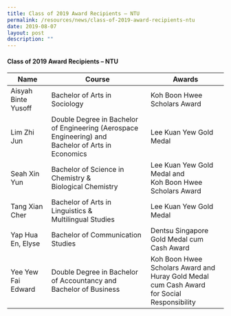```yaml
---
title: Class of 2019 Award Recipients – NTU
permalink: /resources/news/class-of-2019-award-recipients-ntu
date: 2019-08-07
layout: post
description: ""
---
```

#### Class of 2019 Award Recipients – NTU

| Name 	| Course 	| Awards 	|
|---	|---	|---	|
| Aisyah Binte Yusoff 	| Bachelor of Arts in Sociology 	| Koh Boon Hwee Scholars Award 	|
| Lim Zhi Jun 	| Double Degree in Bachelor of Engineering (Aerospace Engineering) and<br>Bachelor of Arts in Economics 	| Lee Kuan Yew Gold Medal 	|
| Seah Xin Yun 	| Bachelor of Science in Chemistry &<br>Biological Chemistry 	| Lee Kuan Yew Gold Medal and<br>Koh Boon Hwee Scholars Award 	|
| Tang Xian Cher 	| Bachelor of Arts in Linguistics &<br>Multilingual Studies 	| Lee Kuan Yew Gold Medal 	|
| Yap Hua En, Elyse 	| Bachelor of Communication Studies 	| Dentsu Singapore Gold Medal cum Cash Award 	|
| Yee Yew Fai Edward 	| Double Degree in Bachelor of Accountancy and Bachelor of Business 	| Koh Boon Hwee Scholars Award and<br>Huray Gold Medal cum Cash Award<br>for Social Responsibility 	|